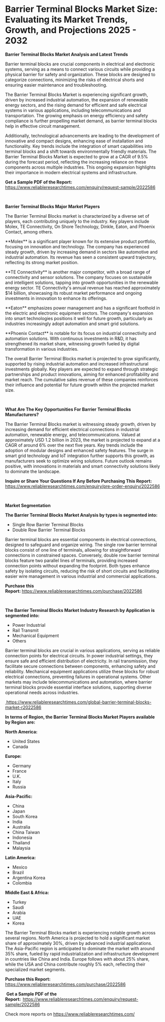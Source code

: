 <p><h1>Barrier Terminal Blocks Market Size: Evaluating its Market Trends, Growth, and Projections 2025 - 2032</h1></p><p><strong>Barrier Terminal Blocks Market Analysis and Latest Trends</strong></p>
<p><p>Barrier terminal blocks are crucial components in electrical and electronic systems, serving as a means to connect various circuits while providing a physical barrier for safety and organization. These blocks are designed to categorize connections, minimizing the risks of electrical shorts and ensuring easier maintenance and troubleshooting.</p><p>The Barrier Terminal Blocks Market is experiencing significant growth, driven by increased industrial automation, the expansion of renewable energy sectors, and the rising demand for efficient and safe electrical systems in various applications, including telecommunications and transportation. The growing emphasis on energy efficiency and safety compliance is further propelling market demand, as barrier terminal blocks help in effective circuit management.</p><p>Additionally, technological advancements are leading to the development of innovative and compact designs, enhancing ease of installation and functionality. Key trends include the integration of smart capabilities into terminal blocks and a shift towards environmentally friendly materials. The Barrier Terminal Blocks Market is expected to grow at a CAGR of 9.5% during the forecast period, reflecting the increasing reliance on these components across multiple industries. This ongoing expansion highlights their importance in modern electrical systems and infrastructure.</p></p>
<p><strong>Get a Sample PDF of the Report:&nbsp;</strong> <a href="https://www.reliableresearchtimes.com/enquiry/request-sample/2022586?utm_campaign=3283&utm_medium=2&utm_source=Github&utm_content=ia&utm_term=06042025&utm_id=barrier-terminal-blocks">https://www.reliableresearchtimes.com/enquiry/request-sample/2022586</a></p>
<p>&nbsp;</p>
<p><strong>Barrier Terminal Blocks Major Market Players</strong></p>
<p><p>The Barrier Terminal Blocks market is characterized by a diverse set of players, each contributing uniquely to the industry. Key players include Molex, TE Connectivity, On Shore Technology, Dinkle, Eaton, and Phoenix Contact, among others.</p><p>**Molex** is a significant player known for its extensive product portfolio, focusing on innovation and technology. The company has experienced steady growth, driven by increasing demand in sectors like automotive and industrial automation. Its revenue has seen a consistent upward trajectory, reflecting its strong market position.</p><p>**TE Connectivity** is another major competitor, with a broad range of connectivity and sensor solutions. The company focuses on sustainable and intelligent solutions, tapping into growth opportunities in the renewable energy sector. TE Connectivity's annual revenue has reached approximately $14 billion, showcasing its robust market performance and ongoing investments in innovation to enhance its offerings.</p><p>**Eaton** emphasizes power management and has a significant foothold in the electric and electronic equipment sectors. The company's expansion into smart technologies positions it well for future growth, particularly as industries increasingly adopt automation and smart grid solutions.</p><p>**Phoenix Contact** is notable for its focus on industrial connectivity and automation solutions. With continuous investments in R&D, it has strengthened its market share, witnessing growth fueled by digital transformation in various industries.</p><p>The overall Barrier Terminal Blocks market is projected to grow significantly, supported by rising industrial automation and increased infrastructural investments globally. Key players are expected to expand through strategic partnerships and product innovations, aiming for enhanced profitability and market reach. The cumulative sales revenue of these companies reinforces their influence and potential for future growth within the projected market size.</p></p>
<p>&nbsp;</p>
<p><strong>What Are The Key Opportunities For Barrier Terminal Blocks Manufacturers?</strong></p>
<p><p>The Barrier Terminal Blocks market is witnessing steady growth, driven by increasing demand for efficient electrical connections in industrial automation, renewable energy, and telecommunications. Valued at approximately USD 1.2 billion in 2023, the market is projected to expand at a CAGR of around 6% over the next five years. Key trends include the adoption of modular designs and enhanced safety features. The surge in smart grid technology and IoT integration further supports this growth, as manufacturers seek to optimize wiring solutions. Future outlook remains positive, with innovations in materials and smart connectivity solutions likely to dominate the landscape.</p></p>
<p><strong>Inquire or Share Your Questions If Any Before Purchasing This Report:</strong> <a href="https://www.reliableresearchtimes.com/enquiry/pre-order-enquiry/2022586?utm_campaign=3283&utm_medium=2&utm_source=Github&utm_content=ia&utm_term=06042025&utm_id=barrier-terminal-blocks">https://www.reliableresearchtimes.com/enquiry/pre-order-enquiry/2022586</a></p>
<p>&nbsp;</p>
<p><strong>Market Segmentation</strong></p>
<p><strong>The Barrier Terminal Blocks Market Analysis by types is segmented into:</strong></p>
<p><ul><li>Single Row Barrier Terminal Blocks</li><li>Double Row Barrier Terminal Blocks</li></ul></p>
<p><p>Barrier terminal blocks are essential components in electrical connections, designed to safeguard and organize wiring. The single row barrier terminal blocks consist of one line of terminals, allowing for straightforward connections in constrained spaces. Conversely, double row barrier terminal blocks feature two parallel lines of terminals, providing increased connection points without expanding the footprint. Both types enhance safety by isolating circuits, reducing the risk of short circuits and facilitating easier wire management in various industrial and commercial applications.</p></p>
<p><strong>Purchase this Report:&nbsp;</strong><a href="https://www.reliableresearchtimes.com/purchase/2022586?utm_campaign=3283&utm_medium=2&utm_source=Github&utm_content=ia&utm_term=06042025&utm_id=barrier-terminal-blocks">https://www.reliableresearchtimes.com/purchase/2022586</a></p>
<p>&nbsp;</p>
<p><strong>The Barrier Terminal Blocks Market Industry Research by Application is segmented into:</strong></p>
<p><ul><li>Power Industrial</li><li>Rail Transmit</li><li>Mechanical Equipment</li><li>Others</li></ul></p>
<p><p>Barrier terminal blocks are crucial in various applications, serving as reliable connection points for electrical circuits. In power industrial settings, they ensure safe and efficient distribution of electricity. In rail transmission, they facilitate secure connections between components, enhancing safety and reliability. Mechanical equipment applications utilize these blocks for robust electrical connections, preventing failures in operational systems. Other markets may include telecommunications and automation, where barrier terminal blocks provide essential interface solutions, supporting diverse operational needs across industries.</p></p>
<p><a href="https://www.reliableresearchtimes.com/global-barrier-terminal-blocks-market-r2022586?utm_campaign=3283&utm_medium=2&utm_source=Github&utm_content=ia&utm_term=06042025&utm_id=barrier-terminal-blocks">&nbsp;https://www.reliableresearchtimes.com/global-barrier-terminal-blocks-market-r2022586</a></p>
<p><strong>In terms of Region, the Barrier Terminal Blocks Market Players available by Region are:</strong></p>
<p>
    <p> <strong> North America: </strong>
        <ul>
            <li>United States</li>
            <li>Canada</li>
        </ul>
        </p> 
    <p> <strong> Europe: </strong>
        <ul>
            <li>Germany</li>
            <li>France</li>
            <li>U.K.</li>
            <li>Italy</li>
            <li>Russia</li>
        </ul>
        </p> 
    <p> <strong> Asia-Pacific: </strong>
        <ul>
            <li>China</li>
            <li>Japan</li>
            <li>South Korea</li>
            <li>India</li>
            <li>Australia</li>
            <li>China Taiwan</li>
            <li>Indonesia</li>
            <li>Thailand</li>
            <li>Malaysia</li>
        </ul>
        </p> 
    <p> <strong> Latin America: </strong>
        <ul>
            <li>Mexico</li>
            <li>Brazil</li>
            <li>Argentina Korea</li>
            <li>Colombia</li>
        </ul>
        </p> 
    <p> <strong> Middle East & Africa: </strong>
        <ul>
            <li>Turkey</li>
            <li>Saudi</li>
            <li>Arabia</li>
            <li>UAE</li>
            <li>Korea</li>
        </ul>
    </p>
    </p>
<p><p>The Barrier Terminal Blocks market is experiencing notable growth across several regions. North America is projected to hold a significant market share of approximately 30%, driven by advanced industrial applications. The Asia-Pacific region is anticipated to dominate the market with around 35% share, fueled by rapid industrialization and infrastructure development in countries like China and India. Europe follows with about 25% share, while the USA and China contribute roughly 5% each, reflecting their specialized market segments.</p></p>
<p><strong>Purchase this Report: </strong><a href="https://www.reliableresearchtimes.com/purchase/2022586?utm_campaign=3283&utm_medium=2&utm_source=Github&utm_content=ia&utm_term=06042025&utm_id=barrier-terminal-blocks">https://www.reliableresearchtimes.com/purchase/2022586</a></p>
<p>&nbsp;<strong>Get a Sample PDF of the Report:&nbsp;&nbsp;</strong><a href="https://www.reliableresearchtimes.com/enquiry/request-sample/2022586?utm_campaign=3283&utm_medium=2&utm_source=Github&utm_content=ia&utm_term=06042025&utm_id=barrier-terminal-blocks">https://www.reliableresearchtimes.com/enquiry/request-sample/2022586</a></p>
<p><strong></strong></p>
<p>Check more reports on <a href="https://www.reliableresearchtimes.com/?utm_campaign=3283&utm_medium=2&utm_source=Github&utm_content=ia&utm_term=06042025&utm_id=barrier-terminal-blocks">https://www.reliableresearchtimes.com/</a></p>